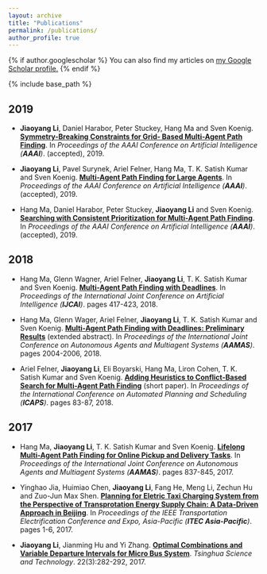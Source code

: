```yaml
---
layout: archive
title: "Publications"
permalink: /publications/
author_profile: true
---
```


{% if author.googlescholar %}
  You can also find my articles on <u><a href="{{author.googlescholar}}">my Google Scholar profile</a>.</u>
{% endif %}

{% include base_path %}

## 2019

* **Jiaoyang Li**, Daniel Harabor, Peter Stuckey, Hang Ma and Sven Koenig. [**Symmetry-Breaking Constraints for Grid-
Based Multi-Agent Path Finding**](http://jiaoyang-li.github.io/files/2019-AAAI-1.pdf "Download pdf"). In <i>Proceedings of the AAAI Conference on Artificial Intelligence (**AAAI**)</i>. (accepted), 2019. 

* **Jiaoyang Li**, Pavel Surynek, Ariel Felner, Hang Ma, T. K. Satish Kumar and Sven Koenig. [**Multi-Agent Path Finding for
Large Agents**](http://jiaoyang-li.github.io/files/2019-AAAI-2.pdf "Download pdf"). In <i>Proceedings of the AAAI Conference on Artificial Intelligence (**AAAI**)</i>. (accepted), 2019.

* Hang Ma, Daniel Harabor, Peter Stuckey, **Jiaoyang Li** and Sven Koenig. [**Searching with Consistent Prioritization
for Multi-Agent Path Finding**](http://jiaoyang-li.github.io/files/2019-AAAI-3.pdf "Download pdf"). In <i>Proceedings of the AAAI Conference on Artificial Intelligence (**AAAI**)</i>. (accepted), 2019.

## 2018

* Hang Ma, Glenn Wagner, Ariel Felner, **Jiaoyang Li**, T. K. Satish Kumar and Sven Koenig. [**Multi-Agent Path Finding with Deadlines**](http://jiaoyang-li.github.io/files/2018-IJCAI.pdf "Download pdf"). In <i>Proceedings of the International Joint Conference on Artificial Intelligence (**IJCAI**)</i>. pages 417-423, 2018. 

* Hang Ma, Glenn Wager, Ariel Felner, **Jiaoyang Li**, T. K. Satish Kumar and Sven Koenig. [**Multi-Agent Path Finding with Deadlines: Preliminary Results**](http://jiaoyang-li.github.io/files/2018-AAMAS.pdf "Download pdf") (extended abstract). In <i>Proceedings of the International Joint Conference on Autonomous Agents and Multiagent Systems (**AAMAS**)</i>. pages 2004-2006, 2018.

* Ariel Felner, **Jiaoyang Li**, Eli Boyarski, Hang Ma, Liron Cohen, T. K. Satish Kumar and Sven Koenig. [**Adding Heuristics to Conflict-Based Search for Multi-Agent Path Finding**](http://jiaoyang-li.github.io/files/2018-ICAPS.pdf "Download pdf") (short paper). In <i>Proceedings of the International Conference on Automated Planning and Scheduling (**ICAPS**)</i>. pages 83-87, 2018.


## 2017

* Hang Ma, **Jiaoyang Li**, T. K. Satish Kumar and Sven Koenig. [**Lifelong Multi-Agent Path Finding for Online Pickup and Delivery Tasks**](http://jiaoyang-li.github.io/files/2017-AAMAS.pdf "Download pdf"). In <i>Proceedings of the International Joint Conference on Autonomous Agents and Multiagent Systems (**AAMAS**)</i>. pages 837-845, 2017.

* Yinghao Jia, Huimiao Chen, **Jiaoyang Li**, Fang He, Meng Li, Zechun Hu and Zuo-Jun Max Shen. [**Planning for Eletric Taxi Charging System from the Perspective of Transprotation Energy Supply Chain: A Data-Driven Approach in Beijing**](http://jiaoyang-li.github.io/files/2017-ITEC.pdf "Download pdf"). In <i>Proceedings of the IEEE Transportation Electrification Conference and Expo, Asia-Pacific (**ITEC Asia-Pacific**)</i>. pages 1-6, 2017.

* **Jiaoyang Li**, Jianming Hu and Yi Zhang. [**Optimal Combinations and Variable Departure Intervals for Micro Bus System**](http://jiaoyang-li.github.io/files/2017-TST.pdf "Download pdf"). <i>Tsinghua Science and Technology</i>. 22(3):282-292, 2017.


